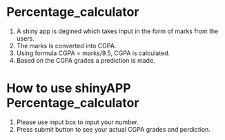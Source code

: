 Percentage_calculator
=====================
1. A shiny app is degined which takes input in the form of marks from the users.
2. The marks is converted into CGPA.
3. Using formula CGPA = marks/9.5, CGPA is calculated.
4. Based on the CGPA grades a prediction is made.

How to use shinyAPP Percentage_calculator
=========================================
1. Please use input box to input your number.
2. Press submit button to see your actual CGPA grades and perdiction.

